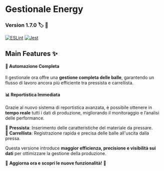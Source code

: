 # Gestionale Energy
### Version 1.7.0 :label: 📢

[![ESLint](https://github.com/AndrewStorci7/GestionaleEnergy/actions/workflows/eslint.yml/badge.svg?branch=test%2Fworkflows)](https://github.com/AndrewStorci7/GestionaleEnergy/actions/workflows/eslint.yml)
[![Jest](https://github.com/AndrewStorci7/GestionaleEnergy/actions/workflows/jest.yml/badge.svg)](https://github.com/AndrewStorci7/GestionaleEnergy/actions/workflows/jest.yml)

## Main Features :sparkles:

#### 🔄 **Automazione Completa**  
Il gestionale ora offre una **gestione completa delle balle**, garantendo un flusso di lavoro ancora più efficiente tra pressista e carrellista.  

#### 📊 **Reportistica Immediata**  
Grazie al nuovo sistema di reportistica avanzata, è possibile ottenere in **tempo reale** tutti i dati di produzione, migliorando il monitoraggio e l’analisi delle performance.  

🔹 **Pressista**: Inserimento delle caratteristiche del materiale da pressare.  
🔹 **Carrellista**: Registrazione rapida e precisa delle balle all'uscita dalla pressa.  

Questa versione introduce **maggior efficienza, precisione e visibilità sui dati** per ottimizzare la gestione della produzione.  

📌 **Aggiorna ora e scopri le nuove funzionalità!** 🎉

